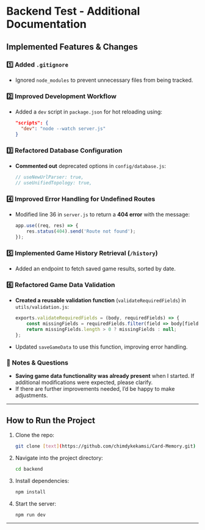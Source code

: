 # Backend Test - Additional Documentation

## Implemented Features & Changes

### 1️⃣ Added `.gitignore`  
- Ignored `node_modules` to prevent unnecessary files from being tracked.

### 2️⃣ Improved Development Workflow  
- Added a `dev` script in `package.json` for hot reloading using:  
  ```json
  "scripts": {
    "dev": "node --watch server.js"
  }
  ```

### 3️⃣ Refactored Database Configuration  
- **Commented out** deprecated options in `config/database.js`:  
  ```js
  // useNewUrlParser: true,
  // useUnifiedTopology: true,
  ```

### 4️⃣ Improved Error Handling for Undefined Routes  
- Modified line 36 in `server.js` to return a **404 error** with the message:  
  ```js
  app.use((req, res) => {
      res.status(404).send('Route not found');
  });
  ```

### 5️⃣ Implemented Game History Retrieval (`/history`)  
- Added an endpoint to fetch saved game results, sorted by date.

### 6️⃣ Refactored Game Data Validation  
- **Created a reusable validation function** (`validateRequiredFields`) in `utils/validation.js`:
  ```js
  exports.validateRequiredFields = (body, requiredFields) => {
      const missingFields = requiredFields.filter(field => body[field] === undefined);
      return missingFields.length > 0 ? missingFields : null;
  };
  ```
- Updated `saveGameData` to use this function, improving error handling.

### 📝 Notes & Questions  
- **Saving game data functionality was already present** when I started. If additional modifications were expected, please clarify.  
- If there are further improvements needed, I’d be happy to make adjustments.

---

## How to Run the Project  

1. Clone the repo:  
   ```bash
   git clone [text](https://github.com/chimdykekamsi/Card-Memory.git)
   ```
2. Navigate into the project directory:  
   ```bash
   cd backend
   ```
3. Install dependencies:  
   ```bash
   npm install
   ```
4. Start the server:  
   ```bash
   npm run dev
   ```

---